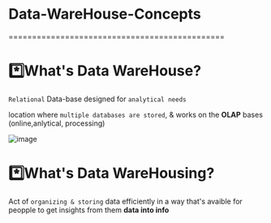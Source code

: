 # Data-WareHouse-Concepts
==============================================
# *️⃣What's Data WareHouse?
`Relational` Data-base designed for `analytical needs`

location where `multiple databases are stored`, & works on the **OLAP** bases (online,anlytical, processing)

![image](https://user-images.githubusercontent.com/51888893/185953581-01fa05dd-6848-440a-a64b-aa3a39924779.png)

# *️⃣What's Data WareHousing?

Act of `organizing & storing` data efficiently in a way that's avaible for peopple to get insights from them **data into info**
